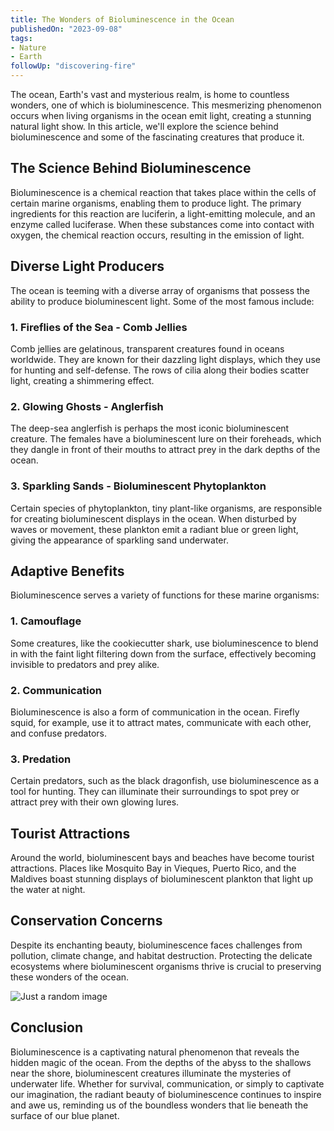 ```yaml
---
title: The Wonders of Bioluminescence in the Ocean
publishedOn: "2023-09-08"
tags:
- Nature
- Earth
followUp: "discovering-fire"
---
```


The ocean, Earth's vast and mysterious realm, is home to countless wonders, one of which is bioluminescence. This mesmerizing phenomenon occurs when living organisms in the ocean emit light, creating a stunning natural light show. In this article, we'll explore the science behind bioluminescence and some of the fascinating creatures that produce it.

## **The Science Behind Bioluminescence**

Bioluminescence is a chemical reaction that takes place within the cells of certain marine organisms, enabling them to produce light. The primary ingredients for this reaction are luciferin, a light-emitting molecule, and an enzyme called luciferase. When these substances come into contact with oxygen, the chemical reaction occurs, resulting in the emission of light.

## **Diverse Light Producers**

The ocean is teeming with a diverse array of organisms that possess the ability to produce bioluminescent light. Some of the most famous include:

### **1. Fireflies of the Sea - Comb Jellies**

Comb jellies are gelatinous, transparent creatures found in oceans worldwide. They are known for their dazzling light displays, which they use for hunting and self-defense. The rows of cilia along their bodies scatter light, creating a shimmering effect.

### **2. Glowing Ghosts - Anglerfish**

The deep-sea anglerfish is perhaps the most iconic bioluminescent creature. The females have a bioluminescent lure on their foreheads, which they dangle in front of their mouths to attract prey in the dark depths of the ocean.

### **3. Sparkling Sands - Bioluminescent Phytoplankton**

Certain species of phytoplankton, tiny plant-like organisms, are responsible for creating bioluminescent displays in the ocean. When disturbed by waves or movement, these plankton emit a radiant blue or green light, giving the appearance of sparkling sand underwater.

## **Adaptive Benefits**

Bioluminescence serves a variety of functions for these marine organisms:

### **1. Camouflage**

Some creatures, like the cookiecutter shark, use bioluminescence to blend in with the faint light filtering down from the surface, effectively becoming invisible to predators and prey alike.

### **2. Communication**

Bioluminescence is also a form of communication in the ocean. Firefly squid, for example, use it to attract mates, communicate with each other, and confuse predators.

### **3. Predation**

Certain predators, such as the black dragonfish, use bioluminescence as a tool for hunting. They can illuminate their surroundings to spot prey or attract prey with their own glowing lures.

## **Tourist Attractions**

Around the world, bioluminescent bays and beaches have become tourist attractions. Places like Mosquito Bay in Vieques, Puerto Rico, and the Maldives boast stunning displays of bioluminescent plankton that light up the water at night.

## **Conservation Concerns**

Despite its enchanting beauty, bioluminescence faces challenges from pollution, climate change, and habitat destruction. Protecting the delicate ecosystems where bioluminescent organisms thrive is crucial to preserving these wonders of the ocean.

![Just a random image](https://cdn.ttgtmedia.com/rms/onlineimages/debian_OS_mobile.jpg "Just  random image")

## **Conclusion**

Bioluminescence is a captivating natural phenomenon that reveals the hidden magic of the ocean. From the depths of the abyss to the shallows near the shore, bioluminescent creatures illuminate the mysteries of underwater life. Whether for survival, communication, or simply to captivate our imagination, the radiant beauty of bioluminescence continues to inspire and awe us, reminding us of the boundless wonders that lie beneath the surface of our blue planet.

